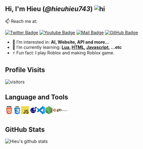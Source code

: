 ## Hi, I'm **Hieu** (***@hieuhieu743***) <img src="https://user-images.githubusercontent.com/1303154/88677602-1635ba80-d120-11ea-84d8-d263ba5fc3c0.gif" width="28px" alt="hi">

📫 Reach me at:

[![Twitter Badge](https://img.shields.io/badge/-@hieuhieu743-1ca0f1?style=flat&labelColor=1ca0f1&logo=twitter&logoColor=white)](https://twitter.com/hieuhieu743) [![Youtube Badge](https://img.shields.io/badge/-HiE_Studio-e74c3c?style=flat&labelColor=e74c3c&logo=youtube&logoColor=white)](https://youtube.com/channel/UChiEv-Bp-48hq7FkDOUe65w) [![Mail Badge](https://img.shields.io/badge/-hieuhieu743.HiEStudio-c0392b?style=flat&labelColor=c0392b&logo=gmail&logoColor=white)](mailto:hieuhieu743.HiEStudio@gmail.com) [![GitHub Badge](https://img.shields.io/badge/-@hieuhieu743-white?style=flat&labelColor=white&logo=github&logoColor=black)](https://github.com/hieuhieu743)

- 👀 I’m interested in: **AI, Website, API and more...**
- 🌱 I’m currently learning: **[Lua](https://www.lua.org/), [HTML](https://html.spec.whatwg.org/), [Javascript](https://www.javascript.com/), ...etc**
- ⚡ Fun fact: I play Roblox and making Roblox game.

## **Profile Visits**

![visitors](https://visitor-badge.glitch.me/badge?page_id=hieuhieu743.hieuhieu743&left_color=grey&right_color=green)             

## **Language and Tools**

[<img align="left" alt="HTML5" width="26px" src="https://raw.githubusercontent.com/github/explore/80688e429a7d4ef2fca1e82350fe8e3517d3494d/topics/html/html.png" />](https://html.spec.whatwg.org/)

[<img align="left" alt="CSS" width="26px" src="https://raw.githubusercontent.com/github/explore/80688e429a7d4ef2fca1e82350fe8e3517d3494d/topics/css/css.png" />](https://www.w3.org/TR/CSS/#css)

[<img align="left" alt="JavaScript" width="26px" src="https://raw.githubusercontent.com/github/explore/80688e429a7d4ef2fca1e82350fe8e3517d3494d/topics/javascript/javascript.png" />](https://www.javascript.com/)

[<img align="left" alt="Lua" width="26px" src="https://raw.githubusercontent.com/github/explore/80688e429a7d4ef2fca1e82350fe8e3517d3494d/topics/lua/lua.png" />](https://www.lua.org/)

[<img align="left" alt="Visual Studio Code" width="26px" src="https://raw.githubusercontent.com/github/explore/80688e429a7d4ef2fca1e82350fe8e3517d3494d/topics/visual-studio-code/visual-studio-code.png" />](https://code.visualstudio.com/)

[<img align="left" alt="Node.js" width="26px" src="https://raw.githubusercontent.com/github/explore/80688e429a7d4ef2fca1e82350fe8e3517d3494d/topics/nodejs/nodejs.png"/>](https://nodejs.org/en/)

[<img align="left" alt="Git" width="26px" src="https://raw.githubusercontent.com/github/explore/80688e429a7d4ef2fca1e82350fe8e3517d3494d/topics/git/git.png" />](https://git-scm.com/)

[<img align="left" alt="MongoDB" width="26px" src="https://raw.githubusercontent.com/github/explore/80688e429a7d4ef2fca1e82350fe8e3517d3494d/topics/mongodb/mongodb.png" />](https://www.mongodb.com/)

<br />
<br />

## **GitHub Stats**
![Hieu's github stats](https://github-readme-stats.vercel.app/api?username=hieuhieu743&count_private=true&theme=tokyonight&hide=contribs,prs)
